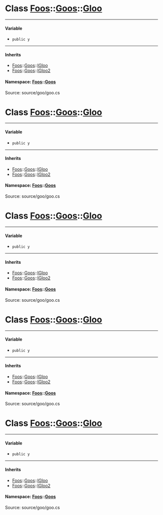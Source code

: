 # Class [Foos](namespaceFoos.md)::[Goos](namespaceFoos_1_1Goos.md)::[Gloo](classFoos_1_1Goos_1_1Gloo.md)






------------------
#### Variable
- ```public y```

------------------
#### Inherits
- [Foos](namespaceFoos.md)::[Goos](namespaceFoos_1_1Goos.md)::[IGloo](interfaceFoos_1_1Goos_1_1IGloo.md)
- [Foos](namespaceFoos.md)::[Goos](namespaceFoos_1_1Goos.md)::[IGloo2](interfaceFoos_1_1Goos_1_1IGloo2.md)
#### Namespace: [Foos](namespaceFoos.md)::[Goos](namespaceFoos_1_1Goos.md)
Source: source/goo/goo.cs
# Class [Foos](namespaceFoos.md)::[Goos](namespaceFoos_1_1Goos.md)::[Gloo](classFoos_1_1Goos_1_1Gloo.md)






------------------
#### Variable
- ```public y```

------------------
#### Inherits
- [Foos](namespaceFoos.md)::[Goos](namespaceFoos_1_1Goos.md)::[IGloo](interfaceFoos_1_1Goos_1_1IGloo.md)
- [Foos](namespaceFoos.md)::[Goos](namespaceFoos_1_1Goos.md)::[IGloo2](interfaceFoos_1_1Goos_1_1IGloo2.md)
#### Namespace: [Foos](namespaceFoos.md)::[Goos](namespaceFoos_1_1Goos.md)
Source: source/goo/goo.cs
# Class [Foos](namespaceFoos.md)::[Goos](namespaceFoos_1_1Goos.md)::[Gloo](classFoos_1_1Goos_1_1Gloo.md)






------------------
#### Variable
- ```public y```

------------------
#### Inherits
- [Foos](namespaceFoos.md)::[Goos](namespaceFoos_1_1Goos.md)::[IGloo](interfaceFoos_1_1Goos_1_1IGloo.md)
- [Foos](namespaceFoos.md)::[Goos](namespaceFoos_1_1Goos.md)::[IGloo2](interfaceFoos_1_1Goos_1_1IGloo2.md)
#### Namespace: [Foos](namespaceFoos.md)::[Goos](namespaceFoos_1_1Goos.md)
Source: source/goo/goo.cs
# Class [Foos](namespaceFoos.md)::[Goos](namespaceFoos_1_1Goos.md)::[Gloo](classFoos_1_1Goos_1_1Gloo.md)






------------------
#### Variable
- ```public y```

------------------
#### Inherits
- [Foos](namespaceFoos.md)::[Goos](namespaceFoos_1_1Goos.md)::[IGloo](interfaceFoos_1_1Goos_1_1IGloo.md)
- [Foos](namespaceFoos.md)::[Goos](namespaceFoos_1_1Goos.md)::[IGloo2](interfaceFoos_1_1Goos_1_1IGloo2.md)
#### Namespace: [Foos](namespaceFoos.md)::[Goos](namespaceFoos_1_1Goos.md)
Source: source/goo/goo.cs
# Class [Foos](namespaceFoos.md)::[Goos](namespaceFoos_1_1Goos.md)::[Gloo](classFoos_1_1Goos_1_1Gloo.md)






------------------
#### Variable
- ```public y```

------------------
#### Inherits
- [Foos](namespaceFoos.md)::[Goos](namespaceFoos_1_1Goos.md)::[IGloo](interfaceFoos_1_1Goos_1_1IGloo.md)
- [Foos](namespaceFoos.md)::[Goos](namespaceFoos_1_1Goos.md)::[IGloo2](interfaceFoos_1_1Goos_1_1IGloo2.md)
#### Namespace: [Foos](namespaceFoos.md)::[Goos](namespaceFoos_1_1Goos.md)
Source: source/goo/goo.cs
